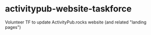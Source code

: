 # activitypub-website-taskforce
Volunteer TF to update ActivityPub.rocks website (and related "landing pages")
